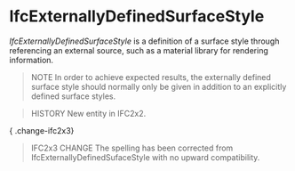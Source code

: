 # IfcExternallyDefinedSurfaceStyle

_IfcExternallyDefinedSurfaceStyle_ is a definition of a surface style through referencing an external source, such as a material library for rendering information.

> NOTE  In order to achieve expected results, the externally defined surface style should normally only be given in addition to an explicitly defined surface styles.

> HISTORY  New entity in IFC2x2.

{ .change-ifc2x3}
> IFC2x3 CHANGE  The spelling has been corrected from IfcExternallyDefinedSufaceStyle with no upward compatibility.
